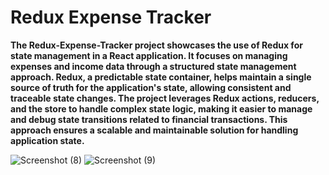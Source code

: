 # Redux Expense Tracker

**The Redux-Expense-Tracker project showcases the use of Redux for state management in a React application. It focuses on managing expenses and income data through a structured state management approach. Redux, a predictable state container, helps maintain a single source of truth for the application's state, allowing consistent and traceable state changes. The project leverages Redux actions, reducers, and the store to handle complex state logic, making it easier to manage and debug state transitions related to financial transactions. This approach ensures a scalable and maintainable solution for handling application state.**


![Screenshot (8)](https://github.com/user-attachments/assets/c36842fd-f228-429d-8415-7d571ce05c92)
![Screenshot (9)](https://github.com/user-attachments/assets/5cf86d1d-bdf8-4996-8386-94f819bbca1c)
